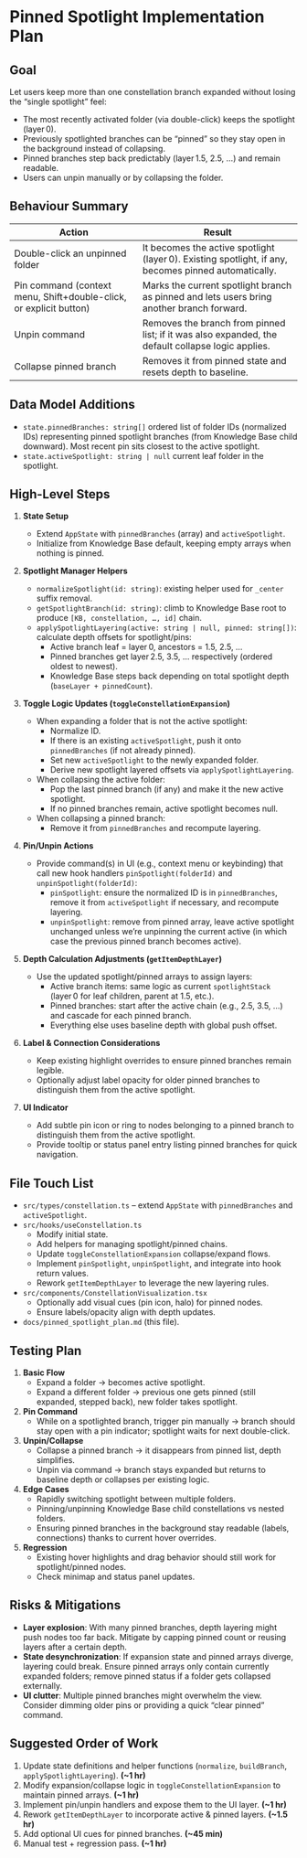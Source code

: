 # Pinned Spotlight Implementation Plan

## Goal
Let users keep more than one constellation branch expanded without losing the “single spotlight” feel:
* The most recently activated folder (via double-click) keeps the spotlight (layer 0).
* Previously spotlighted branches can be “pinned” so they stay open in the background instead of collapsing.
* Pinned branches step back predictably (layer 1.5, 2.5, …) and remain readable.
* Users can unpin manually or by collapsing the folder.

## Behaviour Summary
| Action | Result |
| --- | --- |
| Double-click an unpinned folder | It becomes the active spotlight (layer 0). Existing spotlight, if any, becomes pinned automatically. |
| Pin command (context menu, Shift+double-click, or explicit button) | Marks the current spotlight branch as pinned and lets users bring another branch forward. |
| Unpin command | Removes the branch from pinned list; if it was also expanded, the default collapse logic applies. |
| Collapse pinned branch | Removes it from pinned state and resets depth to baseline. |

## Data Model Additions
* `state.pinnedBranches: string[]` ordered list of folder IDs (normalized IDs) representing pinned spotlight branches (from Knowledge Base child downward). Most recent pin sits closest to the active spotlight.
* `state.activeSpotlight: string | null` current leaf folder in the spotlight.

## High-Level Steps
1. **State Setup**
   * Extend `AppState` with `pinnedBranches` (array) and `activeSpotlight`.
   * Initialize from Knowledge Base default, keeping empty arrays when nothing is pinned.

2. **Spotlight Manager Helpers**
   * `normalizeSpotlight(id: string)`: existing helper used for `_center` suffix removal.
   * `getSpotlightBranch(id: string)`: climb to Knowledge Base root to produce `[KB, constellation, …, id]` chain.
   * `applySpotlightLayering(active: string | null, pinned: string[])`: calculate depth offsets for spotlight/pins:
     - Active branch leaf = layer 0, ancestors = 1.5, 2.5, …
     - Pinned branches get layer 2.5, 3.5, … respectively (ordered oldest to newest).
     - Knowledge Base steps back depending on total spotlight depth (`baseLayer + pinnedCount`).

3. **Toggle Logic Updates (`toggleConstellationExpansion`)**
   * When expanding a folder that is not the active spotlight:
     - Normalize ID.
     - If there is an existing `activeSpotlight`, push it onto `pinnedBranches` (if not already pinned).
     - Set new `activeSpotlight` to the newly expanded folder.
     - Derive new spotlight layered offsets via `applySpotlightLayering`.
   * When collapsing the active folder:
     - Pop the last pinned branch (if any) and make it the new active spotlight.
     - If no pinned branches remain, active spotlight becomes null.
   * When collapsing a pinned branch:
     - Remove it from `pinnedBranches` and recompute layering.

4. **Pin/Unpin Actions**
   * Provide command(s) in UI (e.g., context menu or keybinding) that call new hook handlers `pinSpotlight(folderId)` and `unpinSpotlight(folderId)`:
     - `pinSpotlight`: ensure the normalized ID is in `pinnedBranches`, remove it from `activeSpotlight` if necessary, and recompute layering.
     - `unpinSpotlight`: remove from pinned array, leave active spotlight unchanged unless we’re unpinning the current active (in which case the previous pinned branch becomes active).

5. **Depth Calculation Adjustments (`getItemDepthLayer`)**
   * Use the updated spotlight/pinned arrays to assign layers:
     - Active branch items: same logic as current `spotlightStack` (layer 0 for leaf children, parent at 1.5, etc.).
     - Pinned branches: start after the active chain (e.g., 2.5, 3.5, …) and cascade for each pinned branch.
     - Everything else uses baseline depth with global push offset.

6. **Label & Connection Considerations**
   * Keep existing highlight overrides to ensure pinned branches remain legible.
   * Optionally adjust label opacity for older pinned branches to distinguish them from the active spotlight.

7. **UI Indicator**
   * Add subtle pin icon or ring to nodes belonging to a pinned branch to distinguish them from the active spotlight.
   * Provide tooltip or status panel entry listing pinned branches for quick navigation.

## File Touch List
* `src/types/constellation.ts` – extend `AppState` with `pinnedBranches` and `activeSpotlight`.
* `src/hooks/useConstellation.ts`
  - Modify initial state.
  - Add helpers for managing spotlight/pinned chains.
  - Update `toggleConstellationExpansion` collapse/expand flows.
  - Implement `pinSpotlight`, `unpinSpotlight`, and integrate into hook return values.
  - Rework `getItemDepthLayer` to leverage the new layering rules.
* `src/components/ConstellationVisualization.tsx`
  - Optionally add visual cues (pin icon, halo) for pinned nodes.
  - Ensure labels/opacity align with depth updates.
* `docs/pinned_spotlight_plan.md` (this file).

## Testing Plan
1. **Basic Flow**
   * Expand a folder -> becomes active spotlight.
   * Expand a different folder -> previous one gets pinned (still expanded, stepped back), new folder takes spotlight.
2. **Pin Command**
   * While on a spotlighted branch, trigger pin manually -> branch should stay open with a pin indicator; spotlight waits for next double-click.
3. **Unpin/Collapse**
   * Collapse a pinned branch -> it disappears from pinned list, depth simplifies.
   * Unpin via command -> branch stays expanded but returns to baseline depth or collapses per existing logic.
4. **Edge Cases**
   * Rapidly switching spotlight between multiple folders.
   * Pinning/unpinning Knowledge Base child constellations vs nested folders.
   * Ensuring pinned branches in the background stay readable (labels, connections) thanks to current hover overrides.
5. **Regression**
   * Existing hover highlights and drag behavior should still work for spotlight/pinned nodes.
   * Check minimap and status panel updates.

## Risks & Mitigations
* **Layer explosion**: With many pinned branches, depth layering might push nodes too far back. Mitigate by capping pinned count or reusing layers after a certain depth.
* **State desynchronization**: If expansion state and pinned arrays diverge, layering could break. Ensure pinned arrays only contain currently expanded folders; remove pinned status if a folder gets collapsed externally.
* **UI clutter**: Multiple pinned branches might overwhelm the view. Consider dimming older pins or providing a quick “clear pinned” command.

## Suggested Order of Work
1. Update state definitions and helper functions (`normalize`, `buildBranch`, `applySpotlightLayering`). **(~1 hr)**
2. Modify expansion/collapse logic in `toggleConstellationExpansion` to maintain pinned arrays. **(~1 hr)**
3. Implement pin/unpin handlers and expose them to the UI layer. **(~1 hr)**
4. Rework `getItemDepthLayer` to incorporate active & pinned layers. **(~1.5 hr)**
5. Add optional UI cues for pinned branches. **(~45 min)**
6. Manual test + regression pass. **(~1 hr)**
